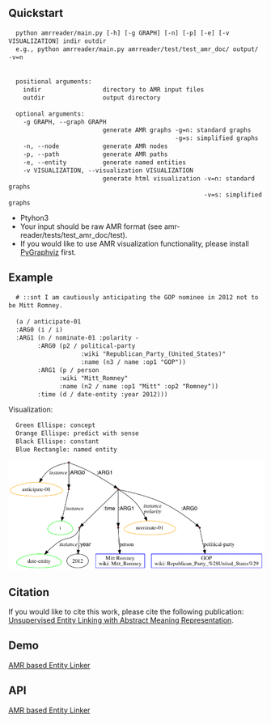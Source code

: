 ## Quickstart

      python amrreader/main.py [-h] [-g GRAPH] [-n] [-p] [-e] [-v VISUALIZATION] indir outdir
      e.g., python amrreader/main.py amrreader/test/test_amr_doc/ output/ -v=n


      positional arguments:
        indir                 directory to AMR input files
        outdir                output directory

      optional arguments:
        -g GRAPH, --graph GRAPH
                              generate AMR graphs -g=n: standard graphs
                                                  -g=s: simplified graphs
        -n, --node            generate AMR nodes
        -p, --path            generate AMR paths
        -e, --entity          generate named entities
        -v VISUALIZATION, --visualization VISUALIZATION
                              generate html visualization -v=n: standard graphs
                                                          -v=s: simplified graphs

- Ptyhon3
- Your input should be raw AMR format (see amr-reader/tests/test_amr_doc/test).
- If you would like to use AMR visualization functionality, please install [PyGraphviz](https://pygraphviz.github.io/) first.<br>

## Example
      # ::snt I am cautiously anticipating the GOP nominee in 2012 not to be Mitt Romney.

      (a / anticipate-01
      :ARG0 (i / i)
      :ARG1 (n / nominate-01 :polarity -
            :ARG0 (p2 / political-party 
                        :wiki "Republican_Party_(United_States)" 
                        :name (n3 / name :op1 "GOP"))
            :ARG1 (p / person
                  :wiki "Mitt_Romney" 
                  :name (n2 / name :op1 "Mitt" :op2 "Romney"))
            :time (d / date-entity :year 2012)))

  Visualization:<br>

      Green Ellispe: concept
      Orange Ellispe: predict with sense
      Black Ellispe: constant
      Blue Rectangle: named entity
![alt tag](https://github.com/panx27/amr-reader/blob/master/docs/example.png)

## Citation
If you would like to cite this work, please cite the following publication: <br>
[Unsupervised Entity Linking with Abstract Meaning Representation](http://nlp.cs.rpi.edu/paper/amrel.pdf).

## Demo
[AMR based Entity Linker](http://panx27.github.io/amr)

## API
[AMR based Entity Linker](http://panx27.github.io/amr_api)
